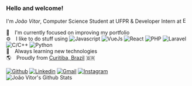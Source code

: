 ### Hello and welcome!

I'm <i>João Vitor</i>, Computer Science Student at UFPR & Developer Intern at <a href="https://ebanx.com" target="_blank" title="EBANX"><img title="EBANX" height="15px" src="https://www.ebanx.com/wp-content/themes/ebanx/images/logo.svg" /></a>

🔭⠀ I'm currently focused on improving my portfolio\
⚙️⠀ I like to do stuff using
![Javascript](https://img.shields.io/badge/--yellow?style=flat&logo=Javascript&logoColor=white)
![VueJs](https://img.shields.io/badge/--44b883?style=flat&logo=Vue.js&logoColor=white)
![React](https://img.shields.io/badge/--00d6d6?style=flat&logo=react&logoColor=white)
![PHP](https://img.shields.io/badge/--777bb4?style=flat&logo=php&logoColor=white)
![Laravel](https://img.shields.io/badge/--ff2d20?style=flat&logo=laravel&logoColor=white)
![C/C++](https://img.shields.io/badge/--17394a?style=flat&logo=c%2B%2B&logoColor=white)
![Python](https://img.shields.io/badge/--3776ab?style=flat&logo=laravel&logoColor=white)\
🚀⠀ Always learning new technologies\
🌎⠀ Proudly from [Curitiba, Brazil](https://goo.gl/maps/i9avztMtWcTyqmqK7) 🇧🇷

[![Github](https://img.shields.io/badge/-Github-000?style=flat&logo=Github&logoColor=white)](https://github.com/jvmoreira)
[![Linkedin](https://img.shields.io/badge/-LinkedIn-blue?style=flat&logo=Linkedin&logoColor=white)](https://www.linkedin.com/in/moreira-jvm/)
[![Gmail](https://img.shields.io/badge/-Gmail-db4438?style=flat&logo=Gmail&logoColor=white)](mailto:themoreira.jvm@gmail.com)
[![Instagram](https://img.shields.io/badge/-Instagram-c13584?style=flat&logo=instagram&logoColor=white)](https://www.instagram.com/jvmoreiracwb/)\
<img title="João Vitor's Github Stats" alt="João Vitor's Github Stats" src="https://github-readme-stats.vercel.app/api?username=jvmoreira&show_icons=true&theme=tokyonight&line_height=27">
